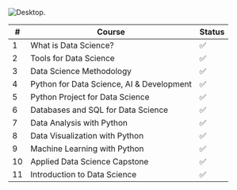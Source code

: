 ![Desktop.](https://user-images.githubusercontent.com/84391594/152703941-8c1b3e93-7358-4274-8c7d-b152d3132814.png)



| # | Course| Status |
| --- | --- | --- |
| 1 | What is Data Science? | ✅ |
| 2 | Tools for Data Science | ✅ |
| 3 | Data Science Methodology | ✅ |
| 4 | Python for Data Science, AI & Development | ✅ |
| 5 | Python Project for Data Science | ✅ |
| 6 | Databases and SQL for Data Science | ✅ |
| 7 | Data Analysis with Python | ✅ |
| 8 | Data Visualization with Python | ✅ |
| 9 | Machine Learning with Python | ✅ |
| 10 | Applied Data Science Capstone | ✅ |
| 11 | Introduction to Data Science | ✅ |
